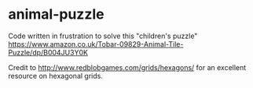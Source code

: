 # animal-puzzle
Code written in frustration to solve this "children's puzzle" https://www.amazon.co.uk/Tobar-09829-Animal-Tile-Puzzle/dp/B004JU3Y0K

Credit to http://www.redblobgames.com/grids/hexagons/ for an excellent resource on hexagonal grids.